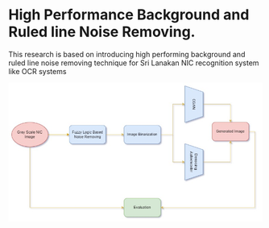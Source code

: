 # High Performance Background and Ruled line Noise Removing.

This research is based on introducing high performing background and ruled line noise removing technique for Sri Lanakan NIC recognition system like OCR systems


![This is an image](images/overall_background_noise_removing.jpg)
